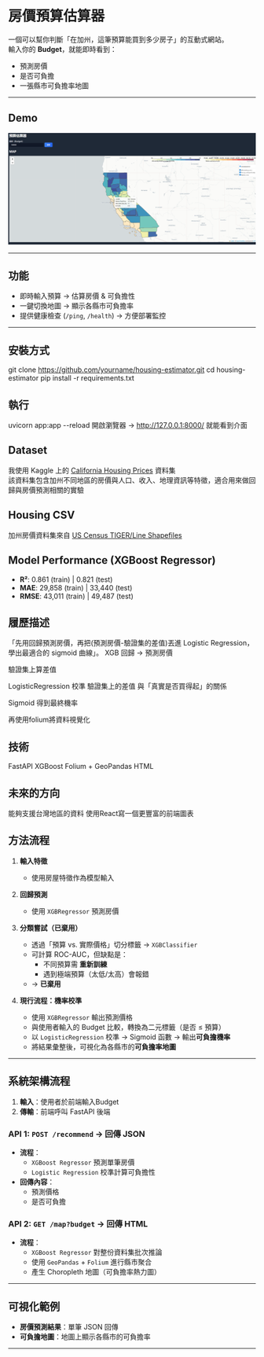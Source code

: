 # 房價預算估算器 
一個可以幫你判斷「在加州，這筆預算能買到多少房子」的互動式網站。  
輸入你的 **Budget**，就能即時看到：
- 預測房價
- 是否可負擔
- 一張縣市可負擔率地圖

---

## Demo
![demo screenshot](doc/demo.png)

---

## 功能
- 即時輸入預算 → 估算房價 & 可負擔性
- 一鍵切換地圖 → 顯示各縣市可負擔率
- 提供健康檢查 (`/ping`, `/health`) → 方便部署監控

---

## 安裝方式
git clone https://github.com/yourname/housing-estimator.git
cd housing-estimator
pip install -r requirements.txt

## 執行
uvicorn app:app --reload
開啟瀏覽器 → http://127.0.0.1:8000/
就能看到介面

## Dataset
我使用 Kaggle 上的 [California Housing Prices](https://www.kaggle.com/datasets/camnugent/california-housing-prices) 資料集  
該資料集包含加州不同地區的房價與人口、收入、地理資訊等特徵，適合用來做回歸與房價預測相關的實驗

## Housing CSV
加州房價資料集來自 [US Census TIGER/Line Shapefiles]([https://www.dcc.fc.up.pt/~ltorgo/Regression/cal_housing.html](https://www.census.gov/geographies/mapping-files/time-series/geo/tiger-line-file.html))  

## Model Performance (XGBoost Regressor)
- **R²**: 0.861 (train) | 0.821 (test)
- **MAE**: 29,858 (train) | 33,440 (test)
- **RMSE**: 43,011 (train) | 49,487 (test)

## 履歷描述
「先用回歸預測房價，再把(預測房價-驗證集的差值)丟進 Logistic Regression，學出最適合的 sigmoid 曲線」。
XGB 回歸 → 預測房價 

驗證集上算差值 

LogisticRegression 校準 
驗證集上的差值 與「真實是否買得起」的關係

Sigmoid 得到最終機率

再使用folium將資料視覺化

## 技術
FastAPI
XGBoost
Folium + GeoPandas
HTML

## 未來的方向
能夠支援台灣地區的資料
使用React寫一個更豐富的前端圖表

## 方法流程
1. **輸入特徵**  
   - 使用房屋特徵作為模型輸入

2. **回歸預測**  
   - 使用 `XGBRegressor` 預測房價

3. **分類嘗試（已棄用）**  
   - 透過「預算 vs. 實際價格」切分標籤 → `XGBClassifier`  
   - 可計算 ROC-AUC，但缺點是：  
     - 不同預算需 **重新訓練**  
     - 遇到極端預算（太低/太高）會報錯  
   - → **已棄用**

4. **現行流程：機率校準**  
   - 使用 `XGBRegressor` 輸出預測價格
   - 與使用者輸入的 Budget 比較，轉換為二元標籤（是否 ≤ 預算）  
   - 以 `LogisticRegression` 校準 → Sigmoid 函數 → 輸出**可負擔機率**
   - 將結果彙整後，可視化為各縣市的**可負擔率地圖**

---

## 系統架構流程
1. **輸入**：使用者於前端輸入Budget  
2. **傳輸**：前端呼叫 FastAPI 後端  

### API 1: `POST /recommend` → 回傳 JSON
- **流程**：
  - `XGBoost Regressor` 預測單筆房價
  - `Logistic Regression` 校準計算可負擔性
- **回傳內容**：
  - 預測價格  
  - 是否可負擔  

### API 2: `GET /map?budget` → 回傳 HTML
- **流程**：
  - `XGBoost Regressor` 對整份資料集批次推論  
  - 使用 `GeoPandas` + `Folium` 進行縣市聚合  
  - 產生 Choropleth 地圖（可負擔率熱力圖）  

---

## 可視化範例
- **房價預測結果**：單筆 JSON 回傳  
- **可負擔地圖**：地圖上顯示各縣市的可負擔率  

---
